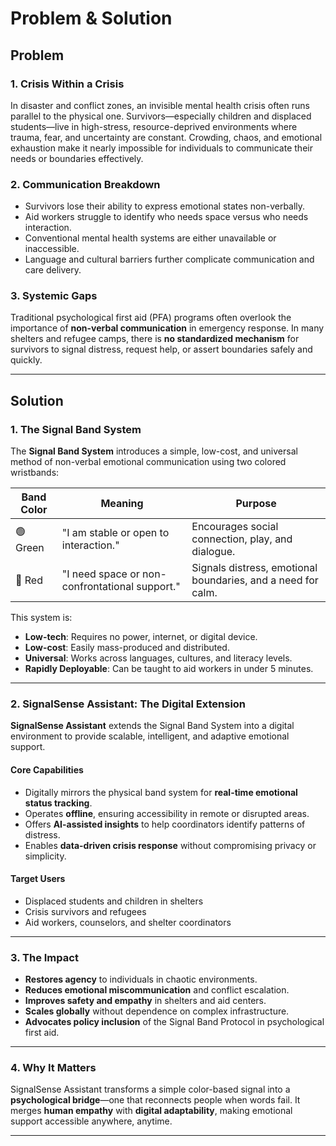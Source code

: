 # Problem & Solution

## Problem

### 1. Crisis Within a Crisis

In disaster and conflict zones, an invisible mental health crisis often runs parallel to the physical one. Survivors—especially children and displaced students—live in high-stress, resource-deprived environments where trauma, fear, and uncertainty are constant.
Crowding, chaos, and emotional exhaustion make it nearly impossible for individuals to communicate their needs or boundaries effectively.

### 2. Communication Breakdown

* Survivors lose their ability to express emotional states non-verbally.
* Aid workers struggle to identify who needs space versus who needs interaction.
* Conventional mental health systems are either unavailable or inaccessible.
* Language and cultural barriers further complicate communication and care delivery.

### 3. Systemic Gaps

Traditional psychological first aid (PFA) programs often overlook the importance of **non-verbal communication** in emergency response.
In many shelters and refugee camps, there is **no standardized mechanism** for survivors to signal distress, request help, or assert boundaries safely and quickly.

---

## Solution

### 1. The Signal Band System

The **Signal Band System** introduces a simple, low-cost, and universal method of non-verbal emotional communication using two colored wristbands:

| Band Color | Meaning                                        | Purpose                                                      |
| ---------- | ---------------------------------------------- | ------------------------------------------------------------ |
| 🟢 Green      | "I am stable or open to interaction."          | Encourages social connection, play, and dialogue.            |
| 🔴 Red        | "I need space or non-confrontational support." | Signals distress, emotional boundaries, and a need for calm. |

This system is:

* **Low-tech**: Requires no power, internet, or digital device.
* **Low-cost**: Easily mass-produced and distributed.
* **Universal**: Works across languages, cultures, and literacy levels.
* **Rapidly Deployable**: Can be taught to aid workers in under 5 minutes.

---

### 2. SignalSense Assistant: The Digital Extension

**SignalSense Assistant** extends the Signal Band System into a digital environment to provide scalable, intelligent, and adaptive emotional support.

#### Core Capabilities

* Digitally mirrors the physical band system for **real-time emotional status tracking**.
* Operates **offline**, ensuring accessibility in remote or disrupted areas.
* Offers **AI-assisted insights** to help coordinators identify patterns of distress.
* Enables **data-driven crisis response** without compromising privacy or simplicity.

#### Target Users

* Displaced students and children in shelters
* Crisis survivors and refugees
* Aid workers, counselors, and shelter coordinators

---

### 3. The Impact

* **Restores agency** to individuals in chaotic environments.
* **Reduces emotional miscommunication** and conflict escalation.
* **Improves safety and empathy** in shelters and aid centers.
* **Scales globally** without dependence on complex infrastructure.
* **Advocates policy inclusion** of the Signal Band Protocol in psychological first aid.

---

### 4. Why It Matters

SignalSense Assistant transforms a simple color-based signal into a **psychological bridge**—one that reconnects people when words fail.
It merges **human empathy** with **digital adaptability**, making emotional support accessible anywhere, anytime.

---
